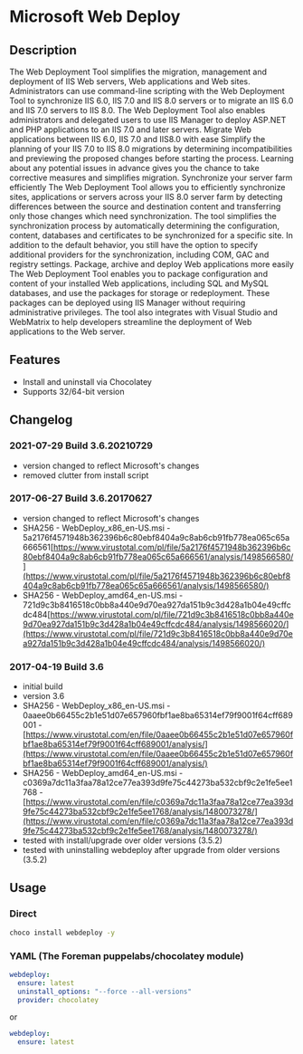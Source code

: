 # Microsoft Web Deploy

## Description

The Web Deployment Tool simplifies the migration, management and deployment of IIS Web servers, Web applications and Web sites. Administrators can use command-line scripting with the Web Deployment Tool to synchronize IIS 6.0, IIS 7.0 and IIS 8.0 servers or to migrate an IIS 6.0 and IIS 7.0 servers to IIS 8.0. The Web Deployment Tool also enables administrators and delegated users to use IIS Manager to deploy ASP.NET and PHP applications to an IIS 7.0 and later servers.
Migrate Web applications between IIS 6.0, IIS 7.0 and IIS8.0 with ease
Simplify the planning of your IIS 7.0 to IIS 8.0 migrations by determining incompatibilities and previewing the proposed changes before starting the process. Learning about any potential issues in advance gives you the chance to take corrective measures and simplifies migration.
Synchronize your server farm efficiently
The Web Deployment Tool allows you to efficiently synchronize sites, applications or servers across your IIS 8.0 server farm by detecting differences between the source and destination content and transferring only those changes which need synchronization. The tool simplifies the synchronization process by automatically determining the configuration, content, databases and certificates to be synchronized for a specific site. In addition to the default behavior, you still have the option to specify additional providers for the synchronization, including COM, GAC and registry settings.
Package, archive and deploy Web applications more easily
The Web Deployment Tool enables you to package configuration and content of your installed Web applications, including SQL and MySQL databases, and use the packages for storage or redeployment. These packages can be deployed using IIS Manager without requiring administrative privileges. The tool also integrates with Visual Studio and WebMatrix to help developers streamline the deployment of Web applications to the Web server.

## Features

* Install and uninstall via Chocolatey
* Supports 32/64-bit version

## Changelog

### 2021-07-29 Build 3.6.20210729

* version changed to reflect Microsoft's changes
* removed clutter from install script

### 2017-06-27 Build 3.6.20170627

* version changed to reflect Microsoft's changes
* SHA256 - WebDeploy_x86_en-US.msi   - 5a2176f4571948b362396b6c80ebf8404a9c8ab6cb91fb778ea065c65a666561[https://www.virustotal.com/pl/file/5a2176f4571948b362396b6c80ebf8404a9c8ab6cb91fb778ea065c65a666561/analysis/1498566580/](https://www.virustotal.com/pl/file/5a2176f4571948b362396b6c80ebf8404a9c8ab6cb91fb778ea065c65a666561/analysis/1498566580/)
* SHA256 - WebDeploy_amd64_en-US.msi - 721d9c3b8416518c0bb8a440e9d70ea927da151b9c3d428a1b04e49cffcdc484[https://www.virustotal.com/pl/file/721d9c3b8416518c0bb8a440e9d70ea927da151b9c3d428a1b04e49cffcdc484/analysis/1498566020/](https://www.virustotal.com/pl/file/721d9c3b8416518c0bb8a440e9d70ea927da151b9c3d428a1b04e49cffcdc484/analysis/1498566020/)

### 2017-04-19 Build 3.6

* initial build
* version 3.6
* SHA256 - WebDeploy_x86_en-US.msi   - 0aaee0b66455c2b1e51d07e657960fbf1ae8ba65314ef79f9001f64cff689001 - [https://www.virustotal.com/en/file/0aaee0b66455c2b1e51d07e657960fbf1ae8ba65314ef79f9001f64cff689001/analysis/](https://www.virustotal.com/en/file/0aaee0b66455c2b1e51d07e657960fbf1ae8ba65314ef79f9001f64cff689001/analysis/)
* SHA256 - WebDeploy_amd64_en-US.msi - c0369a7dc11a3faa78a12ce77ea393d9fe75c44273ba532cbf9c2e1fe5ee1768 - [https://www.virustotal.com/en/file/c0369a7dc11a3faa78a12ce77ea393d9fe75c44273ba532cbf9c2e1fe5ee1768/analysis/1480073278/](https://www.virustotal.com/en/file/c0369a7dc11a3faa78a12ce77ea393d9fe75c44273ba532cbf9c2e1fe5ee1768/analysis/1480073278/)
* tested with install/upgrade over older versions (3.5.2)
* tested with uninstalling webdeploy after upgrade from older versions (3.5.2)

## Usage

### Direct

```cmd
choco install webdeploy -y
```

### YAML (The Foreman puppelabs/chocolatey module)

```yaml
webdeploy:
  ensure: latest
  uninstall_options: "--force --all-versions"
  provider: chocolatey
```

or

```yaml
webdeploy:
  ensure: latest
```
